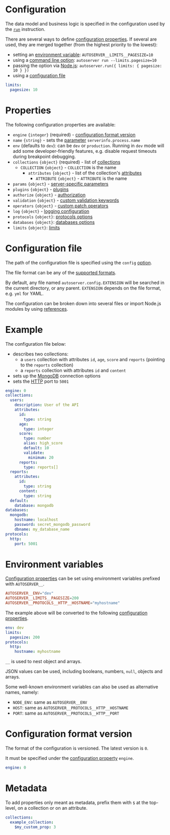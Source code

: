 # Configuration

The data model and business logic is specified in the configuration used by
the [`run`](../usage/run.md) instruction.

There are several ways to define [configuration properties](#properties).
If several are used, they are merged together (from the highest priority to
the lowest):
  - setting an [environment variable](#environment-variables):
    `AUTOSERVER__LIMITS__PAGESIZE=10`
  - using a [command line option](../usage/README.md#usage):
    `autoserver run --limits.pagesize=10`
  - passing the option via [Node.js](../usage/README.md#node.js):
    `autoserver.run({ limits: { pagesize: 10 } })`
  - using a [configuration file](#configuration-file)

```yml
limits:
  pagesize: 10
```

# Properties

The following configuration properties are available:
  - `engine` `{integer}` (required) -
    [configuration format version](#configuration-format-version)
  - `name` `{string}` - sets the [parameter](functions.md#parameters)
    `serverinfo.process.name`
  - `env` (defaults to `dev`): can be `dev` or `production`.
    Running in `dev` mode will add some developer-friendly features, e.g.
    disable request timeouts during breakpoint debugging.
  - `collections` `{object}` (required) - list of
    [collections](../data_model/collections.md#collections)
    - `COLLECTION` `{object}` - `COLLECTION` is the name
      - `attributes` `{object}` - list of the collection's
        [attributes](../data_model/collections.md#attributes)
        - `ATTRIBUTE` `{object}` - `ATTRIBUTE` is the name
  - `params` `{object}` -
    [server-specific parameters](functions.md#server-specific-parameters)
  - `plugins` `{object}` - [plugins](../plugins/README.md)
  - `authorize` `{object}` - [authorization](../data_model/authorization.md)
  - `validation` `{object}` -
    [custom validation keywords](../data_model/validation.md#custom-validation)
  - `operators` `{object}` -
    [custom patch operators](../data_model/patch.md#custom-operators)
  - `log` `{object}` - [logging configuration](../quality/logging.md)
  - `protocols` `{object}`:
    [protocols options](../protocols/README.md#options)
  - `databases` `{object}`: [databases options](../databases/README.md)
  - `limits` `{object}`: [limits](../quality/limits.md)

# Configuration file

The path of the configuration file is specified using the
`config` [option](../usage/run.md).

The file format can be any of the [supported formats](formats.md).

By default, any file named `autoserver.config.EXTENSION` will be searched in
the current directory, or any parent. `EXTENSION` depends on the file format,
e.g. `yml` for YAML.

The configuration can be broken down into several files or import Node.js
modules by using [references](references.md).

# Example

The configuration file below:
  - describes two collections:
    - a `users` collection with attributes `id`, `age`, `score` and `reports`
      (pointing to the `reports` collection)
    - a `reports` collection with attributes `id` and `content`
  - sets up the [MongoDB](../databases/mongodb.md) connection options
  - sets the [HTTP](../protocols/http.md) port to `5001`

```yml
engine: 0
collections:
  users:
    description: User of the API
    attributes:
      id:
        type: string
      age:
        type: integer
      score:
        type: number
        alias: high_score
        default: 10
        validate:
          minimum: 20
      reports:
        type: reports[]
  reports:
    attributes:
      id:
        type: string
      content:
        type: string
  default:
    database: mongodb
databases:
  mongodb:
    hostname: localhost
    password: secret_mongodb_password
    dbname: my_database_name
protocols:
  http:
    port: 5001
```

# Environment variables

[Configuration properties](#properties) can be set using environment variables
prefixed with `AUTOSERVER__`.

```toml
AUTOSERVER__ENV="dev"
AUTOSERVER__LIMITS__PAGESIZE=200
AUTOSERVER__PROTOCOLS__HTTP__HOSTNAME="myhostname"
```

The example above will be converted to the following
[configuration properties](#properties).

```yml
env: dev
limits:
  pagesize: 200
protocols:
  http:
    hostname: myhostname
```

`__` is used to nest object and arrays.

JSON values can be used, including booleans, numbers, `null`, objects and
arrays.

Some well-known environment variables can also be used as alternative names,
namely:
  - `NODE_ENV`: same as `AUTOSERVER__ENV`
  - `HOST`: same as `AUTOSERVER__PROTOCOLS__HTTP__HOSTNAME`
  - `PORT`: same as `AUTOSERVER__PROTOCOLS__HTTP__PORT`

# Configuration format version

The format of the configuration is versioned. The latest version is `0`.

It must be specified under the [configuration property](#properties) `engine`.

```yml
engine: 0
```

# Metadata

To add properties only meant as metadata, prefix them with `$` at the
top-level, on a collection or on an attribute.

```yml
collections:
  example_collection:
    $my_custom_prop: 3
```
